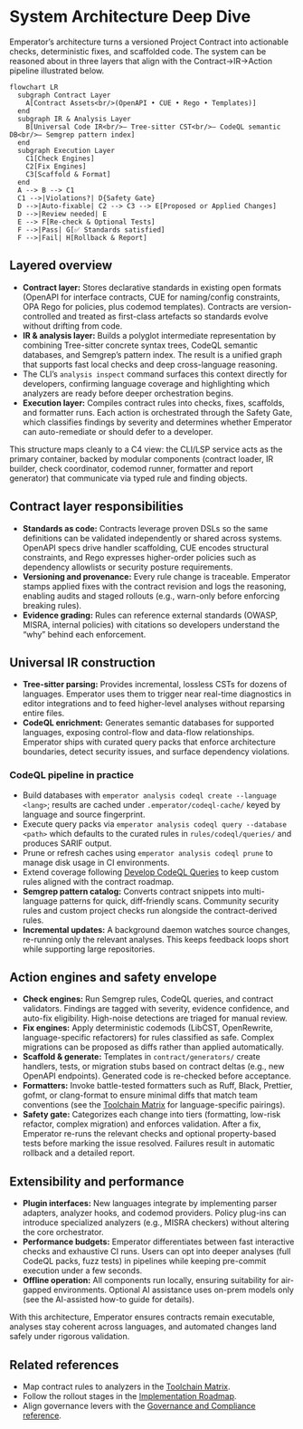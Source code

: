 # System Architecture Deep Dive

Emperator’s architecture turns a versioned Project Contract into actionable checks, deterministic fixes, and scaffolded code. The system can be reasoned about in three layers that align with the Contract→IR→Action pipeline illustrated below.

```mermaid
flowchart LR
  subgraph Contract Layer
    A[Contract Assets<br/>(OpenAPI • CUE • Rego • Templates)]
  end
  subgraph IR & Analysis Layer
    B[Universal Code IR<br/>– Tree-sitter CST<br/>– CodeQL semantic DB<br/>– Semgrep pattern index]
  end
  subgraph Execution Layer
    C1[Check Engines]
    C2[Fix Engines]
    C3[Scaffold & Format]
  end
  A --> B --> C1
  C1 -->|Violations?| D{Safety Gate}
  D -->|Auto-fixable| C2 --> C3 --> E[Proposed or Applied Changes]
  D -->|Review needed| E
  E --> F[Re-check & Optional Tests]
  F -->|Pass| G[✅ Standards satisfied]
  F -->|Fail| H[Rollback & Report]
```

## Layered overview

- **Contract layer:** Stores declarative standards in existing open formats (OpenAPI for interface contracts, CUE for naming/config constraints, OPA Rego for policies, plus codemod templates). Contracts are version-controlled and treated as first-class artefacts so standards evolve without drifting from code.
- **IR & analysis layer:** Builds a polyglot intermediate representation by combining Tree-sitter concrete syntax trees, CodeQL semantic databases, and Semgrep’s pattern index. The result is a unified graph that supports fast local checks and deep cross-language reasoning.
- The CLI’s `analysis inspect` command surfaces this context directly for developers, confirming language coverage and highlighting which analyzers are ready before deeper orchestration begins.
- **Execution layer:** Compiles contract rules into checks, fixes, scaffolds, and formatter runs. Each action is orchestrated through the Safety Gate, which classifies findings by severity and determines whether Emperator can auto-remediate or should defer to a developer.

This structure maps cleanly to a C4 view: the CLI/LSP service acts as the primary container, backed by modular components (contract loader, IR builder, check coordinator, codemod runner, formatter and report generator) that communicate via typed rule and finding objects.

## Contract layer responsibilities

- **Standards as code:** Contracts leverage proven DSLs so the same definitions can be validated independently or shared across systems. OpenAPI specs drive handler scaffolding, CUE encodes structural constraints, and Rego expresses higher-order policies such as dependency allowlists or security posture requirements.
- **Versioning and provenance:** Every rule change is traceable. Emperator stamps applied fixes with the contract revision and logs the reasoning, enabling audits and staged rollouts (e.g., warn-only before enforcing breaking rules).
- **Evidence grading:** Rules can reference external standards (OWASP, MISRA, internal policies) with citations so developers understand the “why” behind each enforcement.

## Universal IR construction

- **Tree-sitter parsing:** Provides incremental, lossless CSTs for dozens of languages. Emperator uses them to trigger near real-time diagnostics in editor integrations and to feed higher-level analyses without reparsing entire files.
- **CodeQL enrichment:** Generates semantic databases for supported languages, exposing control-flow and data-flow relationships. Emperator ships with curated query packs that enforce architecture boundaries, detect security issues, and surface dependency violations.

### CodeQL pipeline in practice

- Build databases with `emperator analysis codeql create --language <lang>`; results are cached
  under `.emperator/codeql-cache/` keyed by language and source fingerprint.
- Execute query packs via `emperator analysis codeql query --database <path>` which defaults to
  the curated rules in `rules/codeql/queries/` and produces SARIF output.
- Prune or refresh caches using `emperator analysis codeql prune` to manage disk usage in CI
  environments.
- Extend coverage following [Develop CodeQL Queries](../how-to/develop-codeql-queries.md) to keep
  custom rules aligned with the contract roadmap.
- **Semgrep pattern catalog:** Converts contract snippets into multi-language patterns for quick, diff-friendly scans. Community security rules and custom project checks run alongside the contract-derived rules.
- **Incremental updates:** A background daemon watches source changes, re-running only the relevant analyses. This keeps feedback loops short while supporting large repositories.

## Action engines and safety envelope

- **Check engines:** Run Semgrep rules, CodeQL queries, and contract validators. Findings are tagged with severity, evidence confidence, and auto-fix eligibility. High-noise detections are triaged for manual review.
- **Fix engines:** Apply deterministic codemods (LibCST, OpenRewrite, language-specific refactorers) for rules classified as safe. Complex migrations can be proposed as diffs rather than applied automatically.
- **Scaffold & generate:** Templates in `contract/generators/` create handlers, tests, or migration stubs based on contract deltas (e.g., new OpenAPI endpoints). Generated code is re-checked before acceptance.
- **Formatters:** Invoke battle-tested formatters such as Ruff, Black, Prettier, gofmt, or clang-format to ensure minimal diffs that match team conventions (see the [Toolchain Matrix](../reference/toolchain.md#recommended-lint-and-formatter-stacks) for language-specific pairings).
- **Safety gate:** Categorizes each change into tiers (formatting, low-risk refactor, complex migration) and enforces validation. After a fix, Emperator re-runs the relevant checks and optional property-based tests before marking the issue resolved. Failures result in automatic rollback and a detailed report.

## Extensibility and performance

- **Plugin interfaces:** New languages integrate by implementing parser adapters, analyzer hooks, and codemod providers. Policy plug-ins can introduce specialized analyzers (e.g., MISRA checkers) without altering the core orchestrator.
- **Performance budgets:** Emperator differentiates between fast interactive checks and exhaustive CI runs. Users can opt into deeper analyses (full CodeQL packs, fuzz tests) in pipelines while keeping pre-commit execution under a few seconds.
  <a id="offline-operation"></a>
- **Offline operation:** All components run locally, ensuring suitability for air-gapped environments. Optional AI assistance uses on-prem models only (see the AI-assisted how-to guide for details).

With this architecture, Emperator ensures contracts remain executable, analyses stay coherent across languages, and automated changes land safely under rigorous validation.

## Related references

- Map contract rules to analyzers in the [Toolchain Matrix](../reference/toolchain.md).
- Follow the rollout stages in the [Implementation Roadmap](implementation-roadmap.md).
- Align governance levers with the [Governance and Compliance reference](../reference/governance.md).
